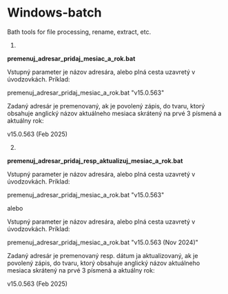 # Windows-batch
Bath tools for file processing, rename, extract, etc.

1)
**premenuj_adresar_pridaj_mesiac_a_rok.bat**

Vstupný parameter je názov adresára, alebo plná cesta uzavretý v úvodzovkách.
Príklad:

premenuj_adresar_pridaj_mesiac_a_rok.bat "v15.0.563"

Zadaný adresár je premenovaný, ak je povolený zápis, do tvaru, ktorý obsahuje anglický názov aktuálneho mesiaca skrátený na prvé 3 písmená a aktuálny rok:

v15.0.563 (Feb 2025)

2)
**premenuj_adresar_pridaj_resp_aktualizuj_mesiac_a_rok.bat**

Vstupný parameter je názov adresára, alebo plná cesta uzavretý v úvodzovkách.
Príklad:

premenuj_adresar_pridaj_mesiac_a_rok.bat "v15.0.563"

alebo

Vstupný parameter je názov adresára, alebo plná cesta uzavretý v úvodzovkách.
Príklad:

premenuj_adresar_pridaj_mesiac_a_rok.bat "v15.0.563 (Nov 2024)"

Zadaný adresár je premenovaný resp. dátum ja aktualizovaný, ak je povolený zápis, do tvaru, ktorý obsahuje anglický názov aktuálneho mesiaca skrátený na prvé 3 písmená a aktuálny rok:

v15.0.563 (Feb 2025)
